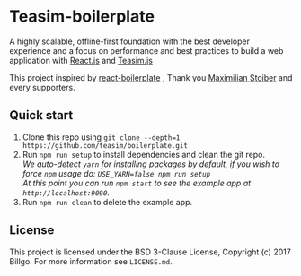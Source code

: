# Teasim-boilerplate
A highly scalable, offline-first foundation with the best developer experience and a focus on performance and best practices to build a web application with [React.js](https://github.com/facebook/react) and [Teasim.js](https://github.com/teasim/teasim) 

This project inspired by [react-boilerplate](https://www.reactboilerplate.com) , Thank you [Maximilian Stoiber](http://mxstbr.com/about/) and every supporters.

## Quick start

1. Clone this repo using `git clone --depth=1 https://github.com/teasim/boilerplate.git`
2. Run `npm run setup` to install dependencies and clean the git repo.<br />
   *We auto-detect `yarn` for installing packages by default, if you wish to force `npm` usage do: `USE_YARN=false npm run setup`*<br />
   *At this point you can run `npm start` to see the example app at `http://localhost:9090`.*
3. Run `npm run clean` to delete the example app.

## License

This project is licensed under the BSD 3-Clause License, Copyright (c) 2017 Billgo. For more information see `LICENSE.md`.